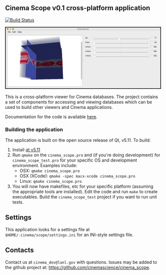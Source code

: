 ## Cinema Scope v0.1 cross-platform application
[![Build Status](https://travis-ci.org/cinemascience/cinema_scope.svg?branch=master)](https://travis-ci.org/cinemascience/cinema_scope)

<img src="docs/img/cinema_scope.png" width="800" border="1">

This is a cross-platform viewer for Cinema databases. The project contains a set of components for accessing and viewing databases which can be used to build other viewers and Cinema applications.

Documentation for the code is available [here](https://cinemascience.github.io/cinema_scope/html/index.html).

### Building the application

The application is built on the open source release of Qt, v5.11. To build:

1. Install [qt v5.11](https://www.qt.io/download-qt-installer?hsCtaTracking=9f6a2170-a938-42df-a8e2-a9f0b1d6cdce%7C6cb0de4f-9bb5-4778-ab02-bfb62735f3e5) 
2. Run `qmake` on the `cinema_scope.pro` and (if you're doing development) for `cinema_scope_test.pro` for your specific OS and
development environment. Examples include:
    - OSX: `qmake cinema_scope.pro`
    - OSX (XCode): `qmake -spec macx-xcode cinema_scope.pro`
    - Linux: `qmake cinema_scope.pro`
3. You will now have makefiles, etc for your specific platform (assuming the
appropriate tools are installed). Edit the code and run `make` to create
executables. Build the `cinema_scope_test` project if you want to run unit tests.

## Settings

This application looks for a settings file at `$HOME/.cinema/scope/settings.ini` for an INI-style settings file.

## Contacts

Contact us at `cinema_dev@lanl.gov` with questions. Issues may be added to the
github project at: https://github.com/cinemascience/cinema_scope.
